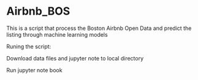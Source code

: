 # Airbnb_BOS
This is a script that process the Boston Airbnb Open Data and predict the listing through machine learning models

Runing the script: 

  Download data files and jupyter note to local directory

  Run jupyter note book
